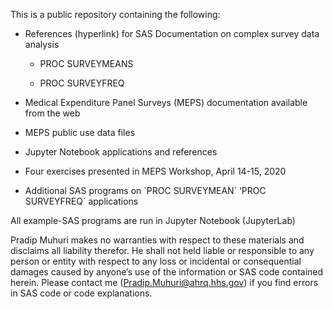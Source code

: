 This is a public repository containing the following:

-   References (hyperlink) for SAS Documentation on complex survey data analysis

    -   PROC SURVEYMEANS

    -   PROC SURVEYFREQ

-   Medical Expenditure Panel Surveys (MEPS) documentation available from the
    web

-   MEPS public use data files

-   Jupyter Notebook applications and references

-   Four exercises presented in MEPS Workshop, April 14-15, 2020

-   Additional SAS programs on \`PROC SURVEYMEAN\` ‘PROC SURVEYFREQ\`
    applications

All example-SAS programs are run in Jupyter Notebook (JupyterLab)

Pradip Muhuri makes no warranties with respect to these materials and disclaims
all liability therefor. He shall not held liable or responsible to any person or
entity with respect to any loss or incidental or consequential damages caused by
anyone’s use of the information or SAS code contained herein. Please contact me
(<Pradip.Muhuri@ahrq.hhs.gov>) if you find errors in SAS code or code
explanations.
